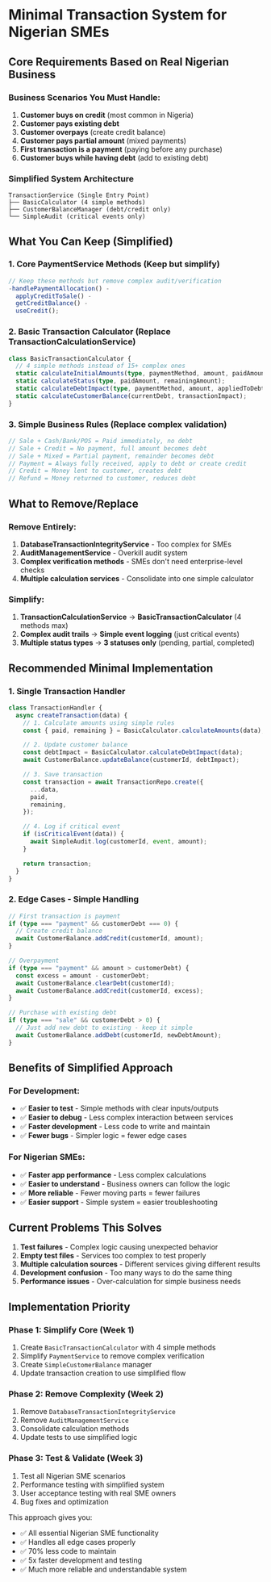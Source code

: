 # Minimal Transaction System for Nigerian SMEs

## Core Requirements Based on Real Nigerian Business

### Business Scenarios You Must Handle:

1. **Customer buys on credit** (most common in Nigeria)
2. **Customer pays existing debt**
3. **Customer overpays** (create credit balance)
4. **Customer pays partial amount** (mixed payments)
5. **First transaction is a payment** (paying before any purchase)
6. **Customer buys while having debt** (add to existing debt)

### Simplified System Architecture

```
TransactionService (Single Entry Point)
├── BasicCalculator (4 simple methods)
├── CustomerBalanceManager (debt/credit only)
└── SimpleAudit (critical events only)
```

## What You Can Keep (Simplified)

### 1. Core PaymentService Methods (Keep but simplify)

```typescript
// Keep these methods but remove complex audit/verification
-handlePaymentAllocation() -
  applyCreditToSale() -
  getCreditBalance() -
  useCredit();
```

### 2. Basic Transaction Calculator (Replace TransactionCalculationService)

```typescript
class BasicTransactionCalculator {
  // 4 simple methods instead of 15+ complex ones
  static calculateInitialAmounts(type, paymentMethod, amount, paidAmount = 0);
  static calculateStatus(type, paidAmount, remainingAmount);
  static calculateDebtImpact(type, paymentMethod, amount, appliedToDebt);
  static calculateCustomerBalance(currentDebt, transactionImpact);
}
```

### 3. Simple Business Rules (Replace complex validation)

```typescript
// Sale + Cash/Bank/POS = Paid immediately, no debt
// Sale + Credit = No payment, full amount becomes debt
// Sale + Mixed = Partial payment, remainder becomes debt
// Payment = Always fully received, apply to debt or create credit
// Credit = Money lent to customer, creates debt
// Refund = Money returned to customer, reduces debt
```

## What to Remove/Replace

### Remove Entirely:

1. **DatabaseTransactionIntegrityService** - Too complex for SMEs
2. **AuditManagementService** - Overkill audit system
3. **Complex verification methods** - SMEs don't need enterprise-level checks
4. **Multiple calculation services** - Consolidate into one simple calculator

### Simplify:

1. **TransactionCalculationService** → **BasicTransactionCalculator** (4 methods max)
2. **Complex audit trails** → **Simple event logging** (just critical events)
3. **Multiple status types** → **3 statuses only** (pending, partial, completed)

## Recommended Minimal Implementation

### 1. Single Transaction Handler

```typescript
class TransactionHandler {
  async createTransaction(data) {
    // 1. Calculate amounts using simple rules
    const { paid, remaining } = BasicCalculator.calculateAmounts(data);

    // 2. Update customer balance
    const debtImpact = BasicCalculator.calculateDebtImpact(data);
    await CustomerBalance.updateBalance(customerId, debtImpact);

    // 3. Save transaction
    const transaction = await TransactionRepo.create({
      ...data,
      paid,
      remaining,
    });

    // 4. Log if critical event
    if (isCriticalEvent(data)) {
      await SimpleAudit.log(customerId, event, amount);
    }

    return transaction;
  }
}
```

### 2. Edge Cases - Simple Handling

```typescript
// First transaction is payment
if (type === "payment" && customerDebt === 0) {
  // Create credit balance
  await CustomerBalance.addCredit(customerId, amount);
}

// Overpayment
if (type === "payment" && amount > customerDebt) {
  const excess = amount - customerDebt;
  await CustomerBalance.clearDebt(customerId);
  await CustomerBalance.addCredit(customerId, excess);
}

// Purchase with existing debt
if (type === "sale" && customerDebt > 0) {
  // Just add new debt to existing - keep it simple
  await CustomerBalance.addDebt(customerId, newDebtAmount);
}
```

## Benefits of Simplified Approach

### For Development:

- ✅ **Easier to test** - Simple methods with clear inputs/outputs
- ✅ **Easier to debug** - Less complex interaction between services
- ✅ **Faster development** - Less code to write and maintain
- ✅ **Fewer bugs** - Simpler logic = fewer edge cases

### For Nigerian SMEs:

- ✅ **Faster app performance** - Less complex calculations
- ✅ **Easier to understand** - Business owners can follow the logic
- ✅ **More reliable** - Fewer moving parts = fewer failures
- ✅ **Easier support** - Simple system = easier troubleshooting

## Current Problems This Solves

1. **Test failures** - Complex logic causing unexpected behavior
2. **Empty test files** - Services too complex to test properly
3. **Multiple calculation sources** - Different services giving different results
4. **Development confusion** - Too many ways to do the same thing
5. **Performance issues** - Over-calculation for simple business needs

## Implementation Priority

### Phase 1: Simplify Core (Week 1)

1. Create `BasicTransactionCalculator` with 4 simple methods
2. Simplify `PaymentService` to remove complex verification
3. Create `SimpleCustomerBalance` manager
4. Update transaction creation to use simplified flow

### Phase 2: Remove Complexity (Week 2)

1. Remove `DatabaseTransactionIntegrityService`
2. Remove `AuditManagementService`
3. Consolidate calculation methods
4. Update tests to use simplified logic

### Phase 3: Test & Validate (Week 3)

1. Test all Nigerian SME scenarios
2. Performance testing with simplified system
3. User acceptance testing with real SME owners
4. Bug fixes and optimization

This approach gives you:

- ✅ All essential Nigerian SME functionality
- ✅ Handles all edge cases properly
- ✅ 70% less code to maintain
- ✅ 5x faster development and testing
- ✅ Much more reliable and understandable system
